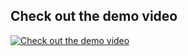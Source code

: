 ## Check out the demo video

[![Check out the demo video](http://img.youtube.com/vi/hLcrPrWb5PE/0.jpg)](https://www.youtube.com/watch?v=hKKgSx4Iz8o")
